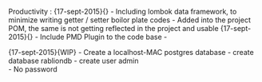 Productivity :
{17-sept-2015}{} -  Including lombok data framework, to minimize writing getter / setter boilor plate codes 
	- Added into the project POM, the same is not getting reflected in the project and usable
{17-sept-2015}{} -  Include PMD Plugin to the code base
	- 


{17-sept-2015}{WIP} -  Create a localhost-MAC postgres database 
	- <COMMAND> create database rabliondb
	- <COMMAND> create user admin  
	- No password
	
	
	